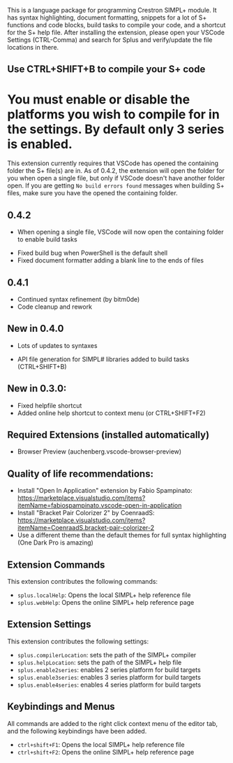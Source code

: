 This is a language package for programming Crestron SIMPL+ module. It has syntax highlighting, document formatting,
snippets for a lot of S+ functions and code blocks, build tasks to compile your code, and a shortcut for the S+ help file.
After installing the extension, please open your VSCode Settings (CTRL-Comma) and search for Splus and verify/update the
file locations in there.

## Use CTRL+SHIFT+B to compile your S+ code
# You must enable or disable the platforms you wish to compile for in the settings. By default only 3 series is enabled.

This extension currently requires that VSCode has opened the containing folder the S+ file(s) are in. As of 0.4.2, the extension will open the folder for you when open a single file, but only if VSCode doesn't have another folder open. If you are getting `No build errors found` messages when building S+ files, make sure you have the opened the containing folder.

## 0.4.2
+ When opening a single file, VSCode will now open the containing folder to enable build tasks
* Fixed build bug when PowerShell is the default shell
* Fixed document formatter adding a blank line to the ends of files

## 0.4.1
* Continued syntax refinement (by bitm0de)
* Code cleanup and rework

## New in 0.4.0
* Lots of updates to syntaxes
+ API file generation for SIMPL# libraries added to build tasks (CTRL+SHIFT+B)

## New in 0.3.0:
* Fixed helpfile shortcut
* Added online help shortcut to context menu (or CTRL+SHIFT+F2)

## Required Extensions (installed automatically)
+ Browser Preview (auchenberg.vscode-browser-preview)

## Quality of life recommendations:
* Install "Open In Application" extension by Fabio Spampinato: https://marketplace.visualstudio.com/items?itemName=fabiospampinato.vscode-open-in-application
* Install "Bracket Pair Colorizer 2" by CoenraadS: https://marketplace.visualstudio.com/items?itemName=CoenraadS.bracket-pair-colorizer-2
* Use a different theme than the default themes for full syntax highlighting (One Dark Pro is amazing)

## Extension Commands

This extension contributes the following commands:

* `splus.localHelp`: Opens the local SIMPL+ help reference file
* `splus.webHelp`: Opens the online SIMPL+ help reference page

## Extension Settings

This extension contributes the following settings:

* `splus.compilerLocation`: sets the path of the SIMPL+ compiler
* `splus.helpLocation`: sets the path of the SIMPL+ help file
* `splus.enable2series`: enables 2 series platform for build targets
* `splus.enable3series`: enables 3 series platform for build targets
* `splus.enable4series`: enables 4 series platform for build targets

## Keybindings and Menus

All commands are added to the right click context menu of the editor tab, and the following keybindings have been added.

* `ctrl+shift+F1`: Opens the local SIMPL+ help reference file
* `ctrl+shift+F2`: Opens the online SIMPL+ help reference page

